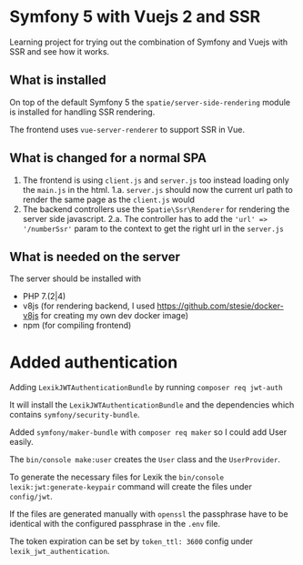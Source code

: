# Symfony 5 with Vuejs 2 and SSR

Learning project for trying out the combination of Symfony and Vuejs with SSR and see how it works.

## What is installed


On top of the default Symfony 5 the `spatie/server-side-rendering` module is installed for handling SSR rendering.

The frontend uses `vue-server-renderer` to support SSR in Vue.

## What is changed for a normal SPA

1. The frontend is using `client.js` and `server.js` too instead loading only the `main.js` in the html.
   1.a. `server.js` should now the current url path to render the same page as the `client.js` would
2. The backend controllers use the `Spatie\Ssr\Renderer` for rendering the server side javascript.
   2.a. The controller has to add the `'url' => '/numberSsr'` param to the context to get the right url in the `server.js`

## What is needed on the server

The server should be installed with

* PHP 7.(2|4)
* v8js (for rendering backend, I used https://github.com/stesie/docker-v8js for creating my own dev docker image)
* npm (for compiling frontend)


# Added authentication

Adding `LexikJWTAuthenticationBundle` by running `composer req jwt-auth`

It will install the `LexikJWTAuthenticationBundle` and the dependencies which contains `symfony/security-bundle`.

Added `symfony/maker-bundle` with `composer req maker` so I could add User easily.

The `bin/console make:user` creates the `User` class and the `UserProvider`.

To generate the necessary files for Lexik the `bin/console lexik:jwt:generate-keypair` command will create the files under `config/jwt`.

If the files are generated manually with `openssl` the passphrase have to be identical with the configured passphrase in the `.env` file.

The token expiration can be set by `token_ttl: 3600` config under `lexik_jwt_authentication`.
